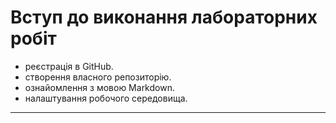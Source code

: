 # Вступ до виконання лабораторних робіт
* реєстрація в GitHub.
* створення власного репозиторію.
* ознайомлення з мовою Markdown.
* налаштування робочого середовища.
---
